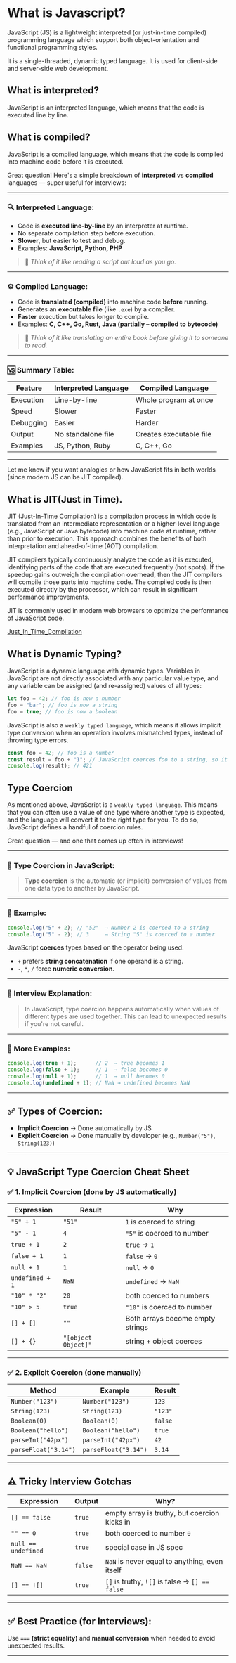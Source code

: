 # What is Javascript?
JavaScript (JS) is a lightweight interpreted (or just-in-time compiled) programming language which support both object-orientation and functional programming styles. 

It is a single-threaded, dynamic typed language.
It is used for client-side and server-side web development.


## What is interpreted?
JavaScript is an interpreted language, which means that the code is executed line by line.

## What is compiled?
JavaScript is a compiled language, which means that the code is compiled into machine code before it is executed.   

Great question! Here's a simple breakdown of **interpreted** vs **compiled** languages — super useful for interviews:

---

### 🔍 **Interpreted Language:**
- Code is **executed line-by-line** by an interpreter at runtime.
- No separate compilation step before execution.
- **Slower**, but easier to test and debug.
- Examples: **JavaScript, Python, PHP**

> 🧠 *Think of it like reading a script out loud as you go.*

---

### ⚙️ **Compiled Language:**
- Code is **translated (compiled)** into machine code **before** running.
- Generates an **executable file** (like `.exe`) by a compiler.
- **Faster** execution but takes longer to compile.
- Examples: **C, C++, Go, Rust, Java (partially – compiled to bytecode)**

> 🧠 *Think of it like translating an entire book before giving it to someone to read.*

---

### 🆚 Summary Table:

| Feature              | Interpreted Language | Compiled Language       |
|----------------------|----------------------|--------------------------|
| Execution            | Line-by-line         | Whole program at once   |
| Speed                | Slower               | Faster                  |
| Debugging            | Easier               | Harder                  |
| Output               | No standalone file   | Creates executable file |
| Examples             | JS, Python, Ruby     | C, C++, Go              |

---

Let me know if you want analogies or how JavaScript fits in both worlds (since modern JS can be JIT compiled).

## What is JIT(Just in Time).
JIT (Just-In-Time Compilation) is a compilation process in which code is translated from an intermediate representation or a higher-level language (e.g., JavaScript or Java bytecode) into machine code at runtime, rather than prior to execution. This approach combines the benefits of both interpretation and ahead-of-time (AOT) compilation.

JIT compilers typically continuously analyze the code as it is executed, identifying parts of the code that are executed frequently (hot spots). If the speedup gains outweigh the compilation overhead, then the JIT compilers will compile those parts into machine code. The compiled code is then executed directly by the processor, which can result in significant performance improvements.

JIT is commonly used in modern web browsers to optimize the performance of JavaScript code.

[Just_In_Time_Compilation](https://developer.mozilla.org/en-US/docs/Glossary/Just_In_Time_Compilation)

## What is Dynamic Typing?
JavaScript is a dynamic language with dynamic types. Variables in JavaScript are not directly associated with any particular value type, and any variable can be assigned (and re-assigned) values of all types:

```js
let foo = 42; // foo is now a number
foo = "bar"; // foo is now a string
foo = true; // foo is now a boolean
```

JavaScript is also a `weakly typed language`, which means it allows implicit type conversion when an operation involves mismatched types, instead of throwing type errors.

```js
const foo = 42; // foo is a number
const result = foo + "1"; // JavaScript coerces foo to a string, so it can be concatenated with the other operand
console.log(result); // 421
```
## Type Coercion
As mentioned above, JavaScript is a `weakly typed language`. This means that you can often use a value of one type where another type is expected, and the language will convert it to the right type for you. To do so, JavaScript defines a handful of coercion rules.

Great question — and one that comes up often in interviews!

---

### 🔄 **Type Coercion in JavaScript:**

> **Type coercion** is the automatic (or implicit) conversion of values from one data type to another by JavaScript.

---

### 📌 Example:
```javascript
console.log("5" + 2); // "52"  → Number 2 is coerced to a string
console.log("5" - 2); // 3     → String "5" is coerced to a number
```

JavaScript **coerces** types based on the operator being used:
- `+` prefers **string concatenation** if one operand is a string.
- `-`, `*`, `/` force **numeric conversion**.

---

### 🧠 Interview Explanation:

> In JavaScript, type coercion happens automatically when values of different types are used together. This can lead to unexpected results if you're not careful.

---

### 🧪 More Examples:

```javascript
console.log(true + 1);      // 2  → true becomes 1
console.log(false + 1);     // 1  → false becomes 0
console.log(null + 1);      // 1  → null becomes 0
console.log(undefined + 1); // NaN → undefined becomes NaN
```

---

## ✅ Types of Coercion:
- **Implicit Coercion** → Done automatically by JS
- **Explicit Coercion** → Done manually by developer (e.g., `Number("5")`, `String(123)`)

---

## 💡 **JavaScript Type Coercion Cheat Sheet**

### ✅ **1. Implicit Coercion (done by JS automatically)**

| Expression           | Result   | Why                              |
|----------------------|----------|-----------------------------------|
| `"5" + 1`            | `"51"`   | `1` is coerced to string          |
| `"5" - 1`            | `4`      | `"5"` is coerced to number        |
| `true + 1`           | `2`      | `true` → `1`                      |
| `false + 1`          | `1`      | `false` → `0`                     |
| `null + 1`           | `1`      | `null` → `0`                      |
| `undefined + 1`      | `NaN`    | `undefined` → `NaN`               |
| `"10" * "2"`         | `20`     | both coerced to numbers           |
| `"10" > 5`           | `true`   | `"10"` is coerced to number       |
| `[] + []`            | `""`     | Both arrays become empty strings  |
| `[] + {}`            | `"[object Object]"` | string + object coerces |

---

### ✅ **2. Explicit Coercion (done manually)**

| Method              | Example             | Result     |
|---------------------|---------------------|------------|
| `Number("123")`     | `Number("123")`     | `123`      |
| `String(123)`       | `String(123)`       | `"123"`    |
| `Boolean(0)`        | `Boolean(0)`        | `false`    |
| `Boolean("hello")`  | `Boolean("hello")`  | `true`     |
| `parseInt("42px")`  | `parseInt("42px")`  | `42`       |
| `parseFloat("3.14")`| `parseFloat("3.14")`| `3.14`     |

---

## ⚠️ **Tricky Interview Gotchas**

| Expression               | Output  | Why? |
|--------------------------|---------|------|
| `[] == false`            | `true`  | empty array is truthy, but coercion kicks in |
| `"" == 0`                | `true`  | both coerced to number `0` |
| `null == undefined`      | `true`  | special case in JS spec |
| `NaN == NaN`             | `false` | `NaN` is never equal to anything, even itself |
| `[] == ![]`              | `true`  | `[]` is truthy, `![]` is false → `[] == false` |

---

## ✅ Best Practice (for Interviews):
Use **`===` (strict equality)** and **manual conversion** when needed to avoid unexpected results.

---
